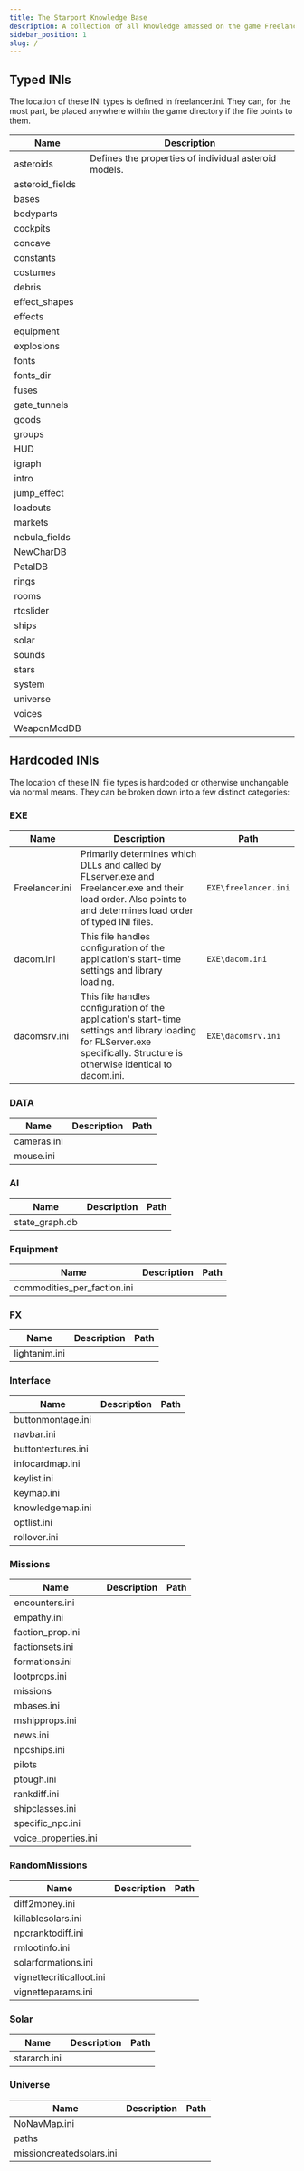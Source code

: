 ```yaml
---
title: The Starport Knowledge Base
description: A collection of all knowledge amassed on the game Freelancer
sidebar_position: 1
slug: /
---
```


## Typed INIs

The location of these INI types is defined in freelancer.ini. They can, for the most part, be placed anywhere within the game directory if the file points to them.

| Name            | Description                                           |
| --------------- | ----------------------------------------------------- |
| asteroids       | Defines the properties of individual asteroid models. |
| asteroid_fields |                                                       |
| bases           |                                                       |
| bodyparts       |                                                       |
| cockpits        |                                                       |
| concave         |                                                       |
| constants       |                                                       |
| costumes        |                                                       |
| debris          |                                                       |
| effect_shapes   |                                                       |
| effects         |                                                       |
| equipment       |                                                       |
| explosions      |                                                       |
| fonts           |                                                       |
| fonts_dir       |                                                       |
| fuses           |                                                       |
| gate_tunnels    |                                                       |
| goods           |                                                       |
| groups          |                                                       |
| HUD             |                                                       |
| igraph          |                                                       |
| intro           |                                                       |
| jump_effect     |                                                       |
| loadouts        |                                                       |
| markets         |                                                       |
| nebula_fields   |                                                       |
| NewCharDB       |                                                       |
| PetalDB         |                                                       |
| rings           |                                                       |
| rooms           |                                                       |
| rtcslider       |                                                       |
| ships           |                                                       |
| solar           |                                                       |
| sounds          |                                                       |
| stars           |                                                       |
| system          |                                                       |
| universe        |                                                       |
| voices          |                                                       |
| WeaponModDB     |                                                       |


## Hardcoded INIs

The location of these INI file types is hardcoded or otherwise unchangable via normal means. They can be broken down into a few distinct categories:

### EXE
| Name           | Description                                                                                                                                                                | Path                 |
| -------------- | -------------------------------------------------------------------------------------------------------------------------------------------------------------------------- | -------------------- |
| Freelancer.ini | Primarily determines which DLLs and called by FLserver.exe and Freelancer.exe and their load order. Also points to and determines load order of typed INI files.           | `EXE\freelancer.ini` |
| dacom.ini      | This file handles configuration of the application's start-time settings and library loading.                                                                              | `EXE\dacom.ini`      |
| dacomsrv.ini   | This file handles configuration of the application's start-time settings and library loading for FLServer.exe specifically. Structure is otherwise identical to dacom.ini. | `EXE\dacomsrv.ini`   |

### DATA

| Name        | Description | Path |
| ----------- | ----------- | ---- |
| cameras.ini |             |      |
| mouse.ini   |             |      |

### AI
| Name           | Description | Path |
| -------------- | ----------- | ---- |
| state_graph.db |             |      |

### Equipment

| Name                        | Description | Path |
| --------------------------- | ----------- | ---- |
| commodities_per_faction.ini |             |      |

### FX

| Name          | Description | Path |
| ------------- | ----------- | ---- |
| lightanim.ini |             |      |

### Interface

| Name               | Description | Path |
| ------------------ | ----------- | ---- |
| buttonmontage.ini  |             |      |
| navbar.ini         |             |      |
| buttontextures.ini |             |      |
| infocardmap.ini    |             |      |
| keylist.ini        |             |      |
| keymap.ini         |             |      |
| knowledgemap.ini   |             |      |
| optlist.ini        |             |      |
| rollover.ini       |             |      |

### Missions

| Name                 | Description | Path |
| -------------------- | ----------- | ---- |
| encounters.ini       |             |      |
| empathy.ini          |             |      |
| faction_prop.ini     |             |      |
| factionsets.ini      |             |      |
| formations.ini       |             |      |
| lootprops.ini        |             |      |
| missions             |             |      |
| mbases.ini           |             |      |
| mshipprops.ini       |             |      |
| news.ini             |             |      |
| npcships.ini         |             |      |
| pilots               |             |      |
| ptough.ini           |             |      |
| rankdiff.ini         |             |      |
| shipclasses.ini      |             |      |
| specific_npc.ini     |             |      |
| voice_properties.ini |             |      |

### RandomMissions

| Name                     | Description | Path |
| ------------------------ | ----------- | ---- |
| diff2money.ini           |             |      |
| killablesolars.ini       |             |      |
| npcranktodiff.ini        |             |      |
| rmlootinfo.ini           |             |      |
| solarformations.ini      |             |      |
| vignettecriticalloot.ini |             |      |
| vignetteparams.ini       |             |      |

### Solar

| Name         | Description | Path |
| ------------ | ----------- | ---- |
| stararch.ini |             |      |

### Universe

| Name                     | Description | Path |
| ------------------------ | ----------- | ---- |
| NoNavMap.ini             |             |      |
| paths                    |             |      |
| missioncreatedsolars.ini |             |      |
